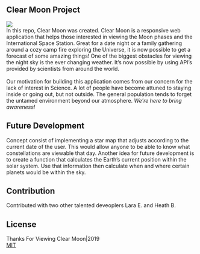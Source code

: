 ## Clear Moon Project
<img src="https://i.ibb.co/2NCCwSr/banner.png"><br>
In this repo, Clear Moon was created. Clear Moon is a responsive web application that helps those interested in viewing the Moon phases and the International Space Station. Great for a date night or a family gathering around a cozy camp fire exploring the Universe, it is now possible to get a forecast of some amazing things! One of the biggest obstacles for viewing the night sky is the ever changing weather. It’s now possible by using API’s provided by scientists from around the world.
<br><br>
Our motivation for building this application comes from our concern for the lack of interest in Science. A lot of people have become attuned to staying inside or going out, but not outside. The general population tends to forget the untamed environment beyond our atmosphere. <i>We're here to bring awareness!</i>

## Future Development
Concept consist of implementing a star map that adjusts according to the current date of the user. This would allow anyone to be able to know what constellations are viewable that day. Another idea for future development is to create a function that calculates the Earth’s current position within the solar system. Use that information then calculate when and where certain planets would be within the sky.

## Contribution
Contributed with two other talented deveoplers Lara E. and Heath B.

## License
Thanks For Viewing Clear Moon|2019<br>
[MIT](https://choosealicense.com/licenses/mit/)
